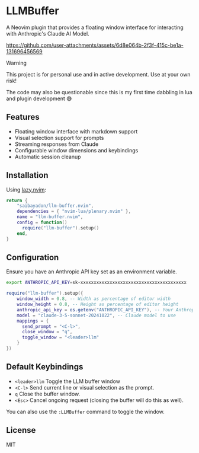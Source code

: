 # LLMBuffer

A Neovim plugin that provides a floating window interface for
interacting with Anthropic's Claude AI Model.

https://github.com/user-attachments/assets/6d8e064b-2f3f-415c-be1a-131696456569

> [!WARNING]  
> This project is for personal use and in active development. Use at your own risk!
>
> The code may also be questionable since this is my first time dabbling in lua and plugin development 😅

## Features

- Floating window interface with markdown support
- Visual selection support for prompts
- Streaming responses from Claude
- Configurable window dimensions and keybindings
- Automatic session cleanup

## Installation

Using [lazy.nvim](https://github.com/folke/lazy.nvim):

```lua
return {
    "saibayadon/llm-buffer.nvim",
    dependencies = { "nvim-lua/plenary.nvim" },
    name = "llm-buffer.nvim",
    config = function()
      require("llm-buffer").setup()
    end,
}
```

## Configuration

Ensure you have an Anthropic API key set as an environment variable.

```bash
export ANTHROPIC_API_KEY=sk-xxxxxxxxxxxxxxxxxxxxxxxxxxxxxxxxxxxxxxxx
```

```lua
require("llm-buffer").setup({
    window_width = 0.8, -- Width as percentage of editor width
    window_height = 0.8, -- Height as percentage of editor height
    anthropic_api_key = os.getenv("ANTHROPIC_API_KEY"), -- Your Anthropic API key
    model = "claude-3-5-sonnet-20241022", -- Claude model to use
    mappings = {
      send_prompt = "<C-l>",
      close_window = "q",
      toggle_window = "<leader>llm"
    }
})
```

## Default Keybindings

- `<leader>llm` Toggle the LLM buffer window
- `<C-l>` Send current line or visual selection as the prompt.
- `q` Close the buffer window.
- `<Esc>` Cancel ongoing request (closing the buffer will do this as well).

You can also use the `:LLMBuffer` command to toggle the window.

## License

MIT

